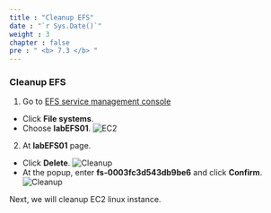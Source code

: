 ```yaml
---
title : "Cleanup EFS"
date : "`r Sys.Date()`"
weight : 3
chapter : false
pre : " <b> 7.3 </b> "
---
```


### Cleanup EFS
1. Go to [EFS service management console](https://console.aws.amazon.com/efs/home)
  - Click **File systems**.
  - Choose **labEFS01**.
  ![EC2](/workshop.chaunguyen.site/4.configure/ws01-configure13.png)

2. At **labEFS01** page.
  - Click **Delete**.
  ![Cleanup](/workshop.chaunguyen.site/7.cleanup/ws01-cleanup06.png)
  - At the popup, enter **fs-0003fc3d543db9be6** and click **Confirm**.
  ![Cleanup](/workshop.chaunguyen.site/7.cleanup/ws01-cleanup07.png)

Next, we will cleanup EC2 linux instance.